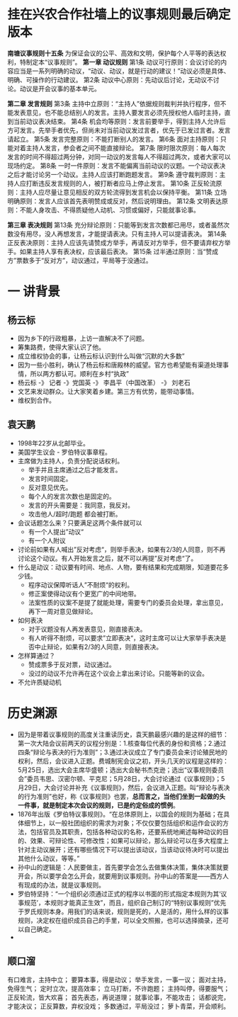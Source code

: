 # 挂在兴农合作社墙上的议事规则最后确定版本

**南塘议事规则十五条**
为保证会议的公平、高效和文明，保护每个人平等的表达权利，特制定本“议事规则”。
**第一章 动议规则**
第1条 动议可行原则：会议讨论的内容应当是一系列明确的动议，“动议、动议，就是行动的建议！”动议必须是具体、明确、可操作的行动建议。
第2条 动议中心原则：先动议后讨论，无动议不讨论。动议是开会议事的基本单元。

**第二章 发言规则**
第3条 主持中立原则：“主持人”依据规则裁判并执行程序，但不能发表意见，也不能总结别人的发言。主持人要发言必须先授权他人临时主持，直到当前动议表决结束。
第4条 机会均等原则：发言前要举手，得到主持人允许后方可发言。先举手者优先，但尚未对当前动议发过言者，优先于已发过言者。发言请起立。
第5条 发言完整原则：不能打断别人的发言。
第6条 面对主持原则：只能对着主持人发言，参会者之间不能直接辩论。
第7条 限时限次原则：每人每次发言的时间不得超过两分钟，对同一动议的发言每人不得超过两次，或者大家可以现场约定。
第8条 一时一件原则：发言不能偏离当前动议的议题。一个动议表决之后才能讨论另一个动议。主持人应该打断跑题发言。
第9条 遵守裁判原则：主持人应打断违反发言规则的人，被打断者应马上停止发言。
第10条 正反轮流原则：主持人应尽量让意见相反的双方轮流得到发言机会以保持平衡。
第11条 立场明确原则：发言人应该首先表明赞成或反对，然后说明理由。
第12条 文明表达原则：不能人身攻击、不得质疑他人动机、习惯或偏好，只能就事论事。

**第三章 表决规则**
第13条 充分辩论原则：只能等到发言次数都已用尽，或者虽然次数没有用尽，没人再想发言，才能提请表决。只有主持人可以提请表决。
第14条 正反表决原则：主持人应该先请赞成方举手，再请反对方举手，但不要请弃权方举手。如果主持人享有表决权，应该最后表决。
第15条 过半通过原则：当“赞成方”票数多于“反对方”，动议通过，平局等于没通过。


# 一 讲背景
## 杨云标
- 因为乡下的行政粗暴，上访一直解决不了问题。
- 筹集路费，使得大家认识了他。
- 成立维权协会的事，让杨云标认识到什么叫做“沉默的大多数”
- 因为一些小胜利，确认了杨云标和唐殿林的威望。官方也希望能有渠道处理事情，所以两方都认可。顺利在乡村“执政”
- 杨云标 -》 记者 -》党国英 -》 李昌平（中国改革） -》 刘老石
- 文艺来发动群众。让大家笑着乡建。第三方有优势，能带动事情。
- 维权到合作。
## 袁天鹏
- 1998年22岁从北邮毕业。
- 美国学生议会 - 罗伯特议事章程。
- 主席做为主持人，负责分配说话权利。
	- 举手并且主席通过之后才能发言。
	- 发言时间固定。
	- 反对意见优先。
	- 每个人的发言次数也是固定的。
	- 发言的开头需要是：我同意，我反对。
	- 攻击他人/超时/跑题 都会被打断。
- 会议话题怎么来？只要满足这两个条件就可以
	- 有一个人提出”动议“
	- 有一个人附议
- 讨论前如果有人喊出”反对考虑“，则举手表决，如果有2/3的人同意，则不再讨论这个动议。有人开始发言之后，就不可以再提”反对考虑“了。
- 什么是动议：动议要有时间、地点、人物，要有结果和完成期限，知道要花多少钱。
	- 程序动议保障听话人”不耐烦“的权利。
	- 修正案使得动议有个更宽广的中间地带。
	- 法案性质的议案不是提了就能处理，需要专门的委员会处理，拿出意见，再下一周对意见做辩论。
- 如何表决
	- 对于议题没有人再发表意见，刚直接表决。
	- 有人听得不耐烦，可以要求”立即表决“，这时主席可以让大家举手表决是否中止辩论，如果有2/3的人同意，则直接表决。
- 怎样算通过？
	- 赞成票多于反对票，动议通过。
	- 没过的动议不允许再在这个议会上拿出来讨论。只能等新的议会。
- 不允许质疑动机

# 历史渊源
- 因为是带着议事规则的高度关注重读历史，袁天鹏最感兴趣的是这样的细节：第一次大陆会议前两天的议程分别是：1.核查每位代表的身份和资格；2.通过四条“辩论与表决的行为准则”；3.通过决议成立了专门委员会来讨论殖民地的权利，然后，会议进入正题。费城制宪会议之初，开头几天的议程是这样的：5月25日，选出大会主席华盛顿；选出大会秘书杰克逊；选出“议事规则委员会”委员韦思、汉密尔顿、平克尼；5月28日，大会讨论通过《议事规则》；5月29日，大会讨论并补充《议事规则》，然后，会议进入正题。叫“辩论与表决的行为准则”也好，称《议事规则》也罢，**总而言之，当他们坐到一起做的头一件事，就是制定本次会议的规则，已是约定俗成的惯例**。
- 1876年出版《罗伯特议事规则》。“在总体原则上，以国会的规则为基础；在具体细节上，以一般社团组织的需求为对象；不仅仅要包括组织和运作会议的方法，包括官员及其职责，包括各种动议的名称，还要系统地阐述每种动议的目的、效果、可辩论性、可修改性；如果可以辩论，那么辩论可以在多大程度上针对主动议展开；还有哪些情况下可以提出该动议，当该动议待决时可以提出其他什么动议，等等。”
- 孙中山的逻辑是：人民要做主，首先要学会怎么去做集体决策，集体决策就要开会，所以要学会怎么开会，就要用到议事规则。孙中山的答案是——西方人有现成的办法，就是议事规则。
- 罗伯特坚持：“一个组织必须通过正式的程序以书面的形式指定本规则为其‘议事规范’，本规则才能真正生效”，而且，组织自己制订的“特别议事规则”优先于罗氏规则本身。用我们的话来说，规则是死的，人是活的，用什么样的议事规则，决定权在组织成员自己的手里，可以全文照搬，也可以选择摘录，还可以自己确定。
- 

## 顺口溜

有口难言，主持中立；
要算本事，得是动议；
举手发言，一事一议；
面对主持，免得生气；
定时立次，提高效率；
立马打断，不许跑题；
主持叫停，得要服气；
正反轮流，皆大欢喜；
首先表态，再说道理；
就事论事，不能攻击；
话都说完，才能决议；
正反算数，弃权没戏；
多数通过，平局没过；
萝卜青菜，开会顺利。




